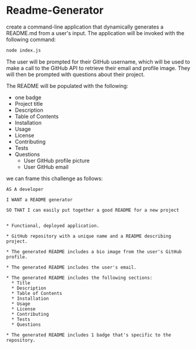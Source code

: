 # Readme-Generator

create a command-line application that dynamically generates a README.md from a user's input. The application will be invoked with the following command:

```sh
node index.js
```

The user will be prompted for their GitHub username, which will be used to make a call to the GitHub API to retrieve their email and profile image. They will then be prompted with questions about their project.

The README will be populated with the following:

* one badge
* Project title
* Description
* Table of Contents
* Installation
* Usage
* License
* Contributing
* Tests
* Questions
  * User GitHub profile picture
  * User GitHub email

we can frame this challenge as follows:

```
AS A developer

I WANT a README generator

SO THAT I can easily put together a good README for a new project


* Functional, deployed application.

* GitHub repository with a unique name and a README describing project.

* The generated README includes a bio image from the user's GitHub profile.

* The generated README includes the user's email.

* The generated README includes the following sections: 
  * Title
  * Description
  * Table of Contents
  * Installation
  * Usage
  * License
  * Contributing
  * Tests
  * Questions

* The generated README includes 1 badge that's specific to the repository.
